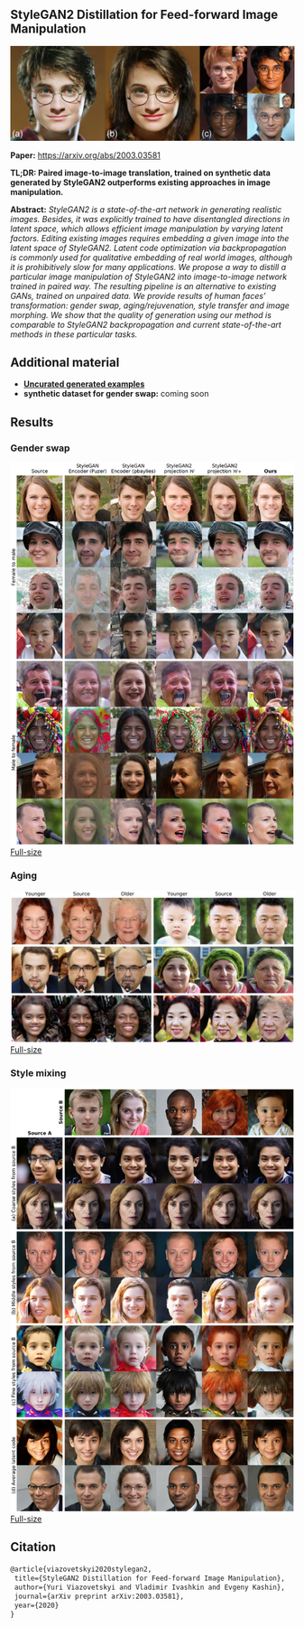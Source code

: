 ## StyleGAN2 Distillation for Feed-forward Image Manipulation
![Title image](./imgs/title.jpg)

**Paper:** https://arxiv.org/abs/2003.03581

**TL;DR: Paired image-to-image translation, trained on synthetic data generated by StyleGAN2 outperforms existing approaches in image manipulation.**

**Abstract:** *StyleGAN2 is a state-of-the-art network in generating realistic images. Besides, it was explicitly trained to have disentangled directions in latent space, which allows efficient image manipulation by varying latent factors. Editing existing images requires embedding a given image into the latent space of StyleGAN2. Latent code optimization via backpropagation is commonly used for qualitative embedding of real world images, although it is prohibitively slow for many applications. We propose a way to distill a particular image manipulation of StyleGAN2 into image-to-image network trained in paired way. The resulting pipeline is an alternative to existing GANs, trained on unpaired data. We provide results of human faces’ transformation: gender swap, aging/rejuvenation, style transfer and image morphing. We show that the quality of generation using our method is comparable to StyleGAN2 backpropagation and current state-of-the-art methods in these particular tasks.*

## Additional material
- [**Uncurated generated examples**](https://drive.google.com/open?id=1RwMUjvYVz-1TGHjrhUn8512HsGWBSmEk)
- **synthetic dataset for gender swap:** coming soon
## Results
### Gender swap
![Gender swap](./imgs/gender.jpg)<br>
[Full-size](https://drive.google.com/open?id=1hIdu9Mdefec8LpeAybfEGu5_Lnjbx1Qa)

### Aging
![Aging](./imgs/aging.jpg)<br>
[Full-size](https://drive.google.com/open?id=1MmY8yZbu0K_CH3dX30Yz-jMkd8C9xIuo)

### Style mixing
![Style mixing](./imgs/style_mixing.jpg)<br>
[Full-size](https://drive.google.com/open?id=1bYNOXDUC84muncjtFY6visatyyICBTDE)

## Citation
```
@article{viazovetskyi2020stylegan2,
 title={StyleGAN2 Distillation for Feed-forward Image Manipulation},
 author={Yuri Viazovetskyi and Vladimir Ivashkin and Evgeny Kashin},
 journal={arXiv preprint arXiv:2003.03581},
 year={2020}
}
```